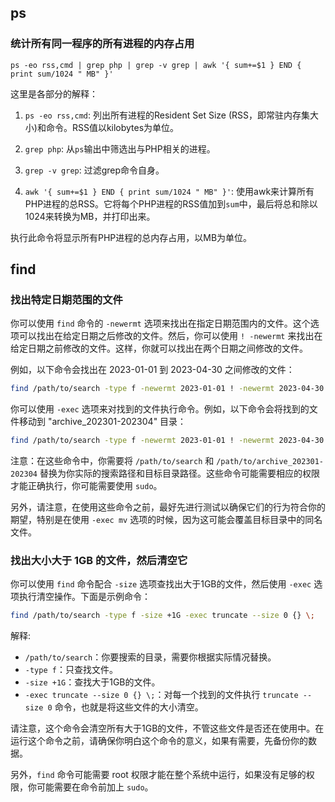 
## ps

### 统计所有同一程序的所有进程的内存占用

```shell
ps -eo rss,cmd | grep php | grep -v grep | awk '{ sum+=$1 } END { print sum/1024 " MB" }'
```

这里是各部分的解释：

1. `ps -eo rss,cmd`: 列出所有进程的Resident Set Size (RSS，即常驻内存集大小)和命令。RSS值以kilobytes为单位。

2. `grep php`: 从`ps`输出中筛选出与PHP相关的进程。

3. `grep -v grep`: 过滤grep命令自身。

4. `awk '{ sum+=$1 } END { print sum/1024 " MB" }'`: 使用awk来计算所有PHP进程的总RSS。它将每个PHP进程的RSS值加到`sum`中，最后将总和除以1024来转换为MB，并打印出来。

执行此命令将显示所有PHP进程的总内存占用，以MB为单位。

## find

### 找出特定日期范围的文件

你可以使用 `find` 命令的 `-newermt` 选项来找出在指定日期范围内的文件。这个选项可以找出在给定日期之后修改的文件。然后，你可以使用 `! -newermt` 来找出在给定日期之前修改的文件。这样，你就可以找出在两个日期之间修改的文件。

例如，以下命令会找出在 2023-01-01 到 2023-04-30 之间修改的文件：

```bash
find /path/to/search -type f -newermt 2023-01-01 ! -newermt 2023-04-30
```

你可以使用 `-exec` 选项来对找到的文件执行命令。例如，以下命令会将找到的文件移动到 "archive_202301-202304" 目录：

```bash
find /path/to/search -type f -newermt 2023-01-01 ! -newermt 2023-04-30 -exec mv {} /path/to/archive_202301-202304 \;
```

注意：在这些命令中，你需要将 `/path/to/search` 和 `/path/to/archive_202301-202304` 替换为你实际的搜索路径和目标目录路径。这些命令可能需要相应的权限才能正确执行，你可能需要使用 `sudo`。

另外，请注意，在使用这些命令之前，最好先进行测试以确保它们的行为符合你的期望，特别是在使用 `-exec mv` 选项的时候，因为这可能会覆盖目标目录中的同名文件。

### 找出大小大于 1GB 的文件，然后清空它

你可以使用 `find` 命令配合 `-size` 选项查找出大于1GB的文件，然后使用 `-exec` 选项执行清空操作。下面是示例命令：

```bash
find /path/to/search -type f -size +1G -exec truncate --size 0 {} \;
```

解释:

- `/path/to/search`：你要搜索的目录，需要你根据实际情况替换。
- `-type f`：只查找文件。
- `-size +1G`：查找大于1GB的文件。
- `-exec truncate --size 0 {} \;`：对每一个找到的文件执行 `truncate --size 0` 命令，也就是将这些文件的大小清空。

请注意，这个命令会清空所有大于1GB的文件，不管这些文件是否还在使用中。在运行这个命令之前，请确保你明白这个命令的意义，如果有需要，先备份你的数据。

另外，`find` 命令可能需要 root 权限才能在整个系统中运行，如果没有足够的权限，你可能需要在命令前加上 `sudo`。

